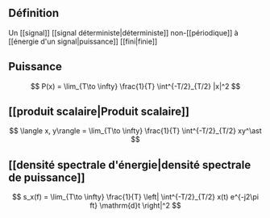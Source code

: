 ## Définition

Un [[signal]] [[signal déterministe|déterministe]] non-[[périodique]] à [[énergie d'un signal|puissance]] [[fini|finie]]

## Puissance

$$
P(x) = \lim_{T\to \infty} \frac{1}{T} \int^{-T/2}_{T/2} |x|^2
$$

## [[produit scalaire|Produit scalaire]]

$$
\langle x, y\rangle = \lim_{T\to \infty} \frac{1}{T} \int^{-T/2}_{T/2} xy^\ast
$$

## [[densité spectrale d'énergie|densité spectrale de puissance]]

$$
s_x(f) = \lim_{T\to \infty} \frac{1}{T} \left| \int^{-T/2}_{T/2} x(t) e^{-j2\pi ft} \mathrm{d}t \right|^2
$$